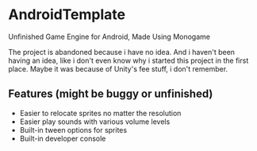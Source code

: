 # AndroidTemplate
 Unfinished Game Engine for Android, Made Using Monogame

 The project is abandoned because i have no idea. And i haven't been having an idea, like i don't even know why i started this project in the first place. Maybe it was because of Unity's fee stuff, i don't remember.

## Features (might be buggy or unfinished)
 - Easier to relocate sprites no matter the resolution
 - Easier play sounds with various volume levels
 - Built-in tween options for sprites
 - Built-in developer console